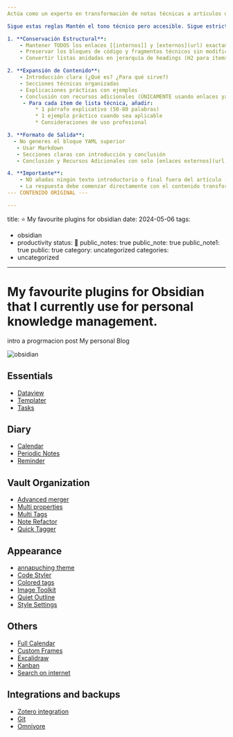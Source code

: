 ```yaml
---
Actúa como un experto en transformación de notas técnicas a artículos de blog. 

Sigue estas reglas Mantén el tono técnico pero accesible. Sigue estrictamente las reglas: 

1. **Conservación Estructural**: 
    - Mantener TODOS los enlaces [[internos]] y [externos](url) exactamente como están 
    - Preservar los bloques de código y fragmentos técnicos sin modificación 
    - Convertir listas anidadas en jerarquía de headings (H2 para ítems principales, H3 para sub-ítems) 

2. **Expansión de Contenido**:
	- Introducción clara (¿Qué es? ¿Para qué sirve?)
    - Secciones técnicas organizadas
    - Explicaciones prácticas con ejemplos
    - Conclusión con recursos adicionales (ÚNICAMENTE usando enlaces ya presentes en el contenido original)
     - Para cada ítem de lista técnica, añadir:
	     * 1 párrafo explicativo (50-80 palabras)
	     * 1 ejemplo práctico cuando sea aplicable
	     * Consideraciones de uso profesional

3. **Formato de Salida**:
  - No generes el bloque YAML superior 
   - Usar Markdown 
   - Secciones claras con introducción y conclusión
   - Conclusión y Recursos Adicionales con solo [enlaces externos](url) existentes

4. **Importante**:  
    - NO añadas ningún texto introductorio o final fuera del artículo (como "Aquí tienes el artículo..." o "A continuación...")  
    - La respuesta debe comenzar directamente con el contenido transformado en formato Markdown
--- CONTENIDO ORIGINAL ---

---
```

title: ⭐ My favourite plugins for obsidian
date: 2024-05-06
tags:
  - obsidian
  - productivity
status: 📌
public_notes: true
public_note: true
public_note1: true
public: true
category: uncategorized
categories:
  - uncategorized
---
# My favourite plugins for Obsidian that I currently use for personal knowledge management.

intro a progrmacion post
My personal Blog


![obsidian](https://i.ibb.co/BtQkSNH/2024-05-06-03-42-29.png)

## Essentials
- [Dataview](https://blacksmithgu.github.io/obsidian-dataview/)
- [Templater](https://silentvoid13.github.io/Templater/)
- [Tasks](https://publish.obsidian.md/tasks/Introduction)
## Diary
- [Calendar](https://github.com/liamcain/obsidian-calendar-plugin)
- [Periodic Notes](https://github.com/liamcain/obsidian-calendar-plugin)
- [Reminder](https://obsidian.md/plugins?id=obsidian-reminder-plugin)
## Vault Organization
- [Advanced merger](https://obsidian.md/plugins?id=advanced-merger)
- [Multi properties](https://obsidian.md/plugins?id=multi-properties)
- [Multi Tags](https://obsidian.md/plugins?id=multi-tag)
- [Note Refactor](https://obsidian.md/plugins?id=note-refactor-obsidian)
- [Quick Tagger](https://obsidian.md/plugins?id=quick-tagger)
## Appearance
- [annapuching theme](https://github.com/AnubisNekhet/AnuPpuccin)
- [Code Styler](https://obsidian.md/plugins?id=code-styler)
- [Colored tags](https://obsidian.md/plugins?id=colored-tags)
- [Image Toolkit](https://obsidian.md/plugins?id=obsidian-image-toolkit)
- [Quiet Outline](https://obsidian.md/plugins?id=obsidian-quiet-outline)
- [Style Settings](https://obsidian.md/plugins?id=obsidian-style-settings)
## Others
- [Full Calendar](https://obsidian.md/plugins?id=obsidian-full-calendar)
- [Custom Frames](https://obsidian.md/plugins?id=obsidian-custom-frames)
- [Excalidraw](https://obsidian.md/plugins?id=obsidian-excalidraw-plugin)
- [Kanban](https://obsidian.md/plugins?id=obsidian-kanban)
- [Search on internet](https://obsidian.md/plugins?id=search-on-internet)
## Integrations and backups
- [Zotero integration](https://obsidian.md/plugins?id=obsidian-zotero-desktop-connector)
- [Git](https://obsidian.md/plugins?id=obsidian-git)
- [Omnivore](https://obsidian.md/plugins?id=obsidian-omnivore)